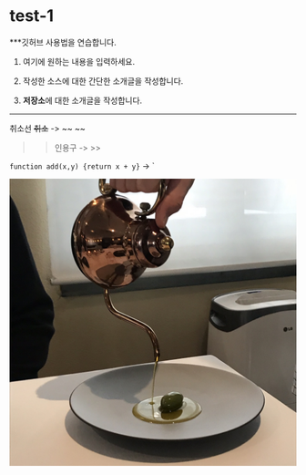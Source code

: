 # test-1
***깃허브 사용법을 연습합니다.

1. 여기에 원하는 내용을 입력하세요.

3. 작성한 소스에 대한 간단한 소개글을 작성합니다.

2. **저장소**에 대한 소개글을 작성합니다.

---

취소선 ~~취소~~ -> ~~ ~~

>>인용구 ->  >>

`function add(x,y) {return x + y}` -> `

![올리브](./images/KakaoTalk_20190625_211437847.jpg)
